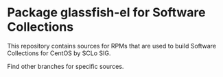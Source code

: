 # Package glassfish-el for Software Collections

This repository contains sources for RPMs that are used
to build Software Collections for CentOS by SCLo SIG.

Find other branches for specific sources.
